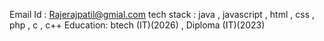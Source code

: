 Email Id : Rajerajpatil@gmial.com
tech stack : java , javascript , html , css , php , c , c++
Education: btech (IT)(2026) , Diploma (IT)(2023)
